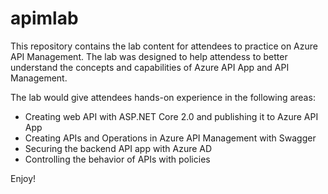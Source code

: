 # apimlab
This repository contains the lab content for attendees to practice on Azure API Management. The lab was designed to help attendess to better understand the concepts and capabilities of Azure API App and API Management. 

The lab would give attendees hands-on experience in the following areas: 

* Creating web API with ASP.NET Core 2.0 and publishing it to Azure API App
* Creating APIs and Operations in Azure API Management with Swagger
* Securing the backend API app with Azure AD
* Controlling the behavior of APIs with policies 

Enjoy!
